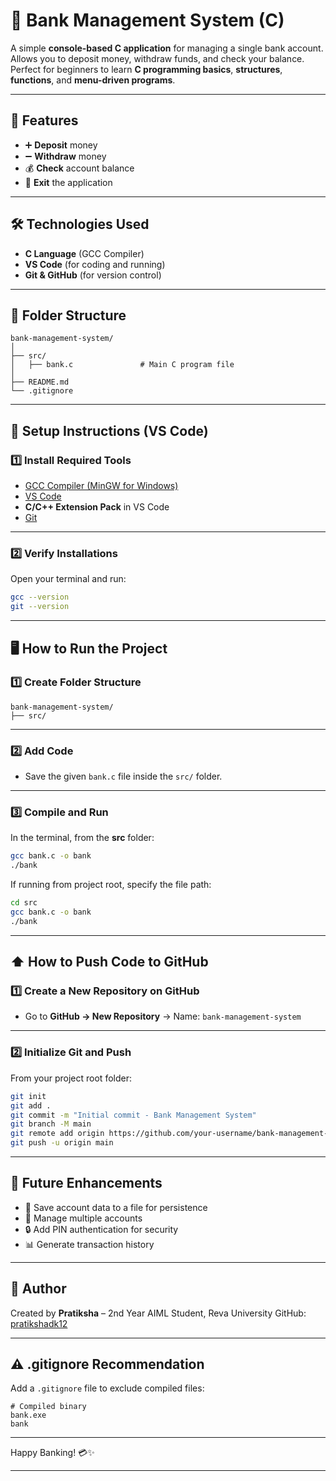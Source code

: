 # 🏦 Bank Management System (C)

A simple **console-based C application** for managing a single bank account. Allows you to deposit money, withdraw funds, and check your balance. Perfect for beginners to learn **C programming basics**, **structures**, **functions**, and **menu-driven programs**.

---

## 🚀 Features

* ➕ **Deposit** money
* ➖ **Withdraw** money
* 💰 **Check** account balance
* 🚪 **Exit** the application

---

## 🛠️ Technologies Used

* **C Language** (GCC Compiler)
* **VS Code** (for coding and running)
* **Git & GitHub** (for version control)

---

## 📁 Folder Structure

```
bank-management-system/
│
├── src/
│   ├── bank.c               # Main C program file
│
├── README.md
└── .gitignore
```

---

## 🧩 Setup Instructions (VS Code)

### 1️⃣ Install Required Tools

* [GCC Compiler (MinGW for Windows)](https://www.mingw-w64.org/)
* [VS Code](https://code.visualstudio.com/)
* **C/C++ Extension Pack** in VS Code
* [Git](https://git-scm.com/)

---

### 2️⃣ Verify Installations

Open your terminal and run:

```bash
gcc --version
git --version
```

---

## 🖥️ How to Run the Project

### 1️⃣ Create Folder Structure

```
bank-management-system/
├── src/
```

---

### 2️⃣ Add Code

* Save the given `bank.c` file inside the `src/` folder.

---

### 3️⃣ Compile and Run

In the terminal, from the **src** folder:

```bash
gcc bank.c -o bank
./bank
```

If running from project root, specify the file path:

```bash
cd src
gcc bank.c -o bank
./bank
```

---

## ⬆️ How to Push Code to GitHub

### 1️⃣ Create a New Repository on GitHub

* Go to **GitHub → New Repository** → Name: `bank-management-system`

---

### 2️⃣ Initialize Git and Push

From your project root folder:

```bash
git init
git add .
git commit -m "Initial commit - Bank Management System"
git branch -M main
git remote add origin https://github.com/your-username/bank-management-system.git
git push -u origin main
```

---

## 📌 Future Enhancements

* 💾 Save account data to a file for persistence
* 👥 Manage multiple accounts
* 🔒 Add PIN authentication for security
* 📊 Generate transaction history

---

## 🙌 Author

Created by **Pratiksha** – 2nd Year AIML Student, Reva University
GitHub: [pratikshadk12](https://github.com/pratikshadk12)

---

## ⚠️ .gitignore Recommendation

Add a `.gitignore` file to exclude compiled files:

```
# Compiled binary
bank.exe
bank
```

---

Happy Banking! 💳✨

---
